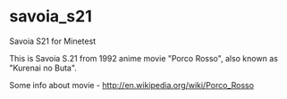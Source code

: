 # savoia_s21
Savoia S21 for Minetest

This is Savoia S.21 from 1992 anime movie "Porco Rosso", also known as "Kurenai no Buta".

Some info about movie - http://en.wikipedia.org/wiki/Porco_Rosso


